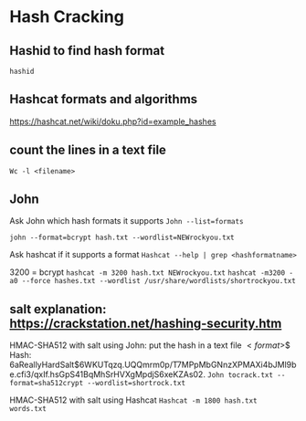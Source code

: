 # Hash Cracking

## Hashid to find hash format
`hashid`

## Hashcat formats and algorithms
https://hashcat.net/wiki/doku.php?id=example_hashes



## count the lines in a text file
`Wc -l <filename>`

## John
Ask John which hash formats it supports
`John --list=formats`

`john --format=bcrypt hash.txt --wordlist=NEWrockyou.txt`

Ask hashcat if it supports a format
`Hashcat --help | grep <hashformatname>`

3200 = bcrypt
`hashcat -m 3200 hash.txt NEWrockyou.txt`
`hashcat -m3200 -a0 --force hashes.txt --wordlist /usr/share/wordlists/shortrockyou.txt`

## salt explanation: https://crackstation.net/hashing-security.htm

HMAC-SHA512 with salt using John: put the hash in a text file $<format>$<salt>$<hash>
Hash: $6$aReallyHardSalt$6WKUTqzq.UQQmrm0p/T7MPpMbGNnzXPMAXi4bJMl9be.cfi3/qxIf.hsGpS41BqMhSrHVXgMpdjS6xeKZAs02.
`John tocrack.txt --format=sha512crypt --wordlist=shortrock.txt`

HMAC-SHA512 with salt using Hashcat
`Hashcat -m 1800 hash.txt words.txt`
